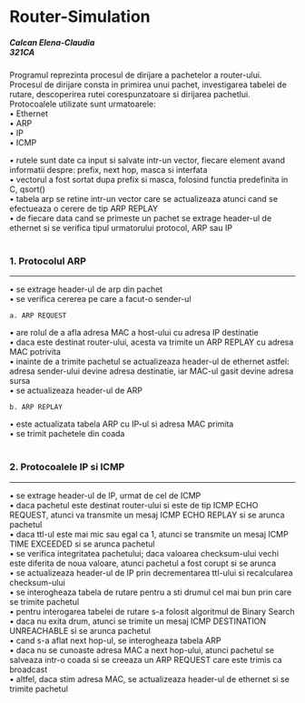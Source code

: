 # Router-Simulation

<h5>Calcan Elena-Claudia <br/>
321CA</h5>

  Programul reprezinta procesul de dirijare a pachetelor a router-ului. <bt>
  Procesul de dirijare consta in primirea unui pachet, investigarea tabelei
  de rutare, descoperirea rutei corespunzatoare si dirijarea pachetlui. <br>
  Protocoalele utilizate sunt urmatoarele: <br>
	    • Ethernet <br>
	    • ARP <br>
	    • IP <br>
	    • ICMP <br>

  • rutele sunt date ca input si salvate intr-un vector, fiecare element
	avand informatii despre: prefix, next hop, masca si interfata <br>
	• vectorul a fost sortat dupa prefix si masca, folosind functia predefinita 
	in C, qsort() <br>
	• tabela arp se retine intr-un vector care se actualizeaza atunci cand se efectueaza
	o cerere de tip ARP REPLAY <br>
	• de fiecare data cand se primeste un pachet se extrage header-ul de ethernet
	si se verifica tipul urmatorului protocol, ARP sau IP <br><br>

### 1. Protocolul ARP
-------------------------------------------------------------------------------
	
  • se extrage header-ul de arp din pachet <br>
	• se verifica cererea pe care a facut-o sender-ul <br>

	a. ARP REQUEST
   
  • are rolul de a afla adresa MAC a host-ului cu adresa IP destinatie <br>
	• daca este destinat router-ului, acesta va trimite un ARP REPLAY cu adresa
	MAC potrivita <br>
	• inainte de a trimite pachetul se actualizeaza header-ul de ethernet astfel:
	adresa sender-ului devine adresa destinatie, iar MAC-ul gasit devine adresa sursa <br>
	• se actualizeaza header-ul de ARP <br>

	b. ARP REPLAY
   
  • este actualizata tabela ARP cu IP-ul si adresa MAC primita <br>
	• se trimit pachetele din coada <br><br>

### 2. Protocoalele IP si ICMP
-------------------------------------------------------------------------------

  • se extrage header-ul de IP, urmat de cel de ICMP <br>
	• daca pachetul este destinat router-ului si este de tip ICMP ECHO REQUEST,
	atunci va transmite un mesaj ICMP ECHO REPLAY si se arunca pachetul <br>
	• daca ttl-ul este mai mic sau egal ca 1, atunci se transmite un mesaj ICMP
	TIME EXCEEDED si se arunca pachetul <br>
	• se verifica integritatea pachetului; daca valoarea checksum-ului vechi este
	diferita de noua valoare, atunci pachetul a fost corupt si se arunca <br>
	• se actualizeaza header-ul de IP prin decrementarea ttl-ului si recalcularea
	checksum-ului <br>
	• se interogheaza tabela de rutare pentru a sti drumul cel mai bun prin care
	se trimite pachetul <br>
	• pentru interogarea tabelei de rutare s-a folosit algoritmul de Binary Search <br>
	• daca nu exita drum, atunci se trimite un mesaj ICMP DESTINATION UNREACHABLE 
	si se arunca pachetul <br>
	• cand s-a aflat next hop-ul, se interogheaza tabela ARP <br>
	• daca nu se cunoaste adresa MAC a next hop-ului, atunci pachetul se salveaza
	intr-o coada si se creeaza un ARP REQUEST care este trimis ca broadcast <br>
	• altfel, daca stim adresa MAC, se actualizeaza header-ul de ethernet si se 
	trimite pachetul <br>
  
